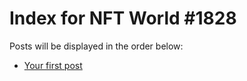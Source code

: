 # Index for NFT World #1828
Posts will be displayed in the order below:

- [Your first post](./001-first.md)

